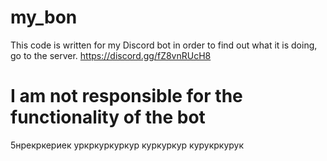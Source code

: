 # my_bon

This code is written for my Discord bot in order to find out what it is doing, go to the server. https://discord.gg/fZ8vnRUcH8

# I am not responsible for the functionality of the bot

5нрекркериек
уркркуркуркур
куркуркур
курукркурук
